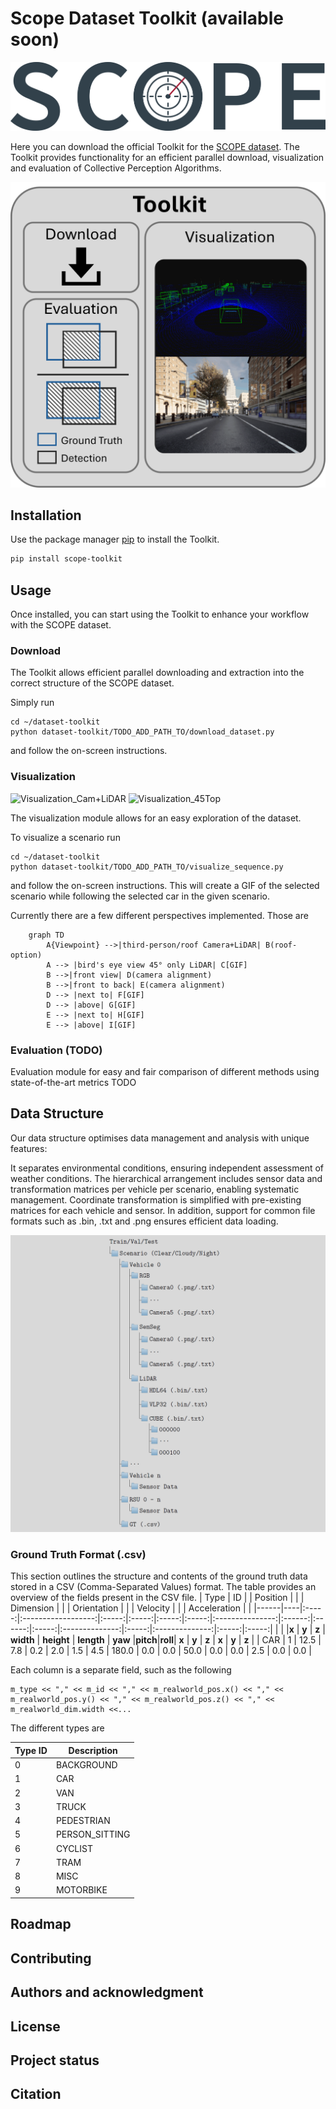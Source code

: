 # Scope Dataset Toolkit (available soon)

![Scope-Logo](images/scope_high_res.png)

Here you can download the official Toolkit for the [SCOPE dataset](https://ekut-es.github.io/scope/).
The Toolkit provides functionality for an efficient parallel download, visualization and evaluation of Collective Perception Algorithms.

![Toolkit](images/Toolkit.png)

## Installation

Use the package manager [pip](https://pip.pypa.io/en/stable/) to install the Toolkit.

```bash
pip install scope-toolkit
```

## Usage
Once installed, you can start using the Toolkit to enhance your workflow with the SCOPE dataset. 

### Download

The Toolkit allows efficient parallel downloading and extraction into the correct structure of the SCOPE dataset.

Simply run 
```
cd ~/dataset-toolkit
python dataset-toolkit/TODO_ADD_PATH_TO/download_dataset.py
```
and follow the on-screen instructions.


### Visualization

![Visualization_Cam+LiDAR](images/243_in_2021_08_23_21_47_19_CamLidar.gif)
![Visualization_45Top](images/243_in_2021_08_23_21_47_19_45Top.gif)

The visualization module allows for an easy exploration of the dataset.

To visualize a scenario run
```
cd ~/dataset-toolkit
python dataset-toolkit/TODO_ADD_PATH_TO/visualize_sequence.py
```
and follow the on-screen instructions.
This will create a GIF of the selected scenario while following the selected car in the given scenario.

Currently there are a few different perspectives implemented. Those are

```mermaid
    graph TD
        A{Viewpoint} -->|third-person/roof Camera+LiDAR| B(roof-option)
        A --> |bird's eye view 45° only LiDAR| C[GIF]
        B -->|front view| D(camera alignment)
        B -->|front to back| E(camera alignment)
        D --> |next to| F[GIF]
        D --> |above| G[GIF]
        E --> |next to| H[GIF]
        E --> |above| I[GIF]
```

### Evaluation (TODO)
Evaluation module for easy and fair comparison of different methods using state-of-the-art metrics
TODO

## Data Structure
Our data structure optimises data management and analysis with unique features:

It separates environmental conditions, ensuring independent assessment of weather conditions. The hierarchical arrangement includes sensor data and transformation matrices per vehicle per scenario, enabling systematic management. Coordinate transformation is simplified with pre-existing matrices for each vehicle and sensor. In addition, support for common file formats such as .bin, .txt and .png ensures efficient data loading.

![Data Structure](images/data-structure-gray.png)

### Ground Truth Format (.csv)
This section outlines the structure and contents of the ground truth data stored in a CSV (Comma-Separated Values) format. The table provides an overview of the fields present in the CSV file.
| Type | ID |       |    Position    |       |        |    Dimension    |       |      |    Orientation    |        |       |    Velocity    |       |       |    Acceleration    |       |
|------|----|:-----:|:------------------:|:-----:|:-----:|:-----:|:-----:|:---------------:|:------:|:------:|:-----:|:--------------:|:-----:|:--------------:|:-----:|:-----:|
|      |    |**x**       | **y** | **z** |      **width**      | **height** | **length** |     **yaw**     |**pitch**|**roll**|      **x**     | **y** | **z** |      **x**     | **y** | **z** |
| CAR  | 1  | 12.5 | 7.8 | 0.2 | 2.0 | 1.5 | 4.5 | 180.0 | 0.0 | 0.0 | 50.0 | 0.0 | 0.0 | 2.5 | 0.0 | 0.0 |

Each column is a separate field, such as the following
```CSV
m_type << "," << m_id << "," << m_realworld_pos.x() << "," << m_realworld_pos.y() << "," << m_realworld_pos.z() << "," << m_realworld_dim.width <<...
```

The different types are

| Type ID | Description   |
|---------|---------------|
| 0       | BACKGROUND    |
| 1       | CAR           |
| 2       | VAN           |
| 3       | TRUCK         |
| 4       | PEDESTRIAN    |
| 5       | PERSON_SITTING|
| 6       | CYCLIST       |
| 7       | TRAM          |
| 8       | MISC          |
| 9       | MOTORBIKE     |

## Roadmap

## Contributing

## Authors and acknowledgment

## License

## Project status

## Citation